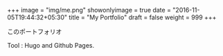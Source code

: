 +++
image = "img/me.png"
showonlyimage = true
date = "2016-11-05T19:44:32+05:30"
title = "My Portfolio"
draft = false
weight = 999
+++

このポートフォリオ
<!--more-->
Tool : Hugo and Github Pages.
